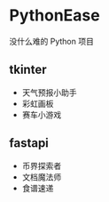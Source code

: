 # PythonEase

没什么难的 Python 项目

## tkinter

- 天气预报小助手
- 彩虹画板
- 赛车小游戏

## fastapi

- 币界探索者
- 文档魔法师
- 食谱速递

